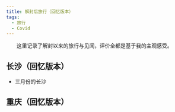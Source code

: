 ```yaml
---
title: 解封后旅行（回忆版本）
tags: 
  - 旅行
  - Covid
---
```


<style>
p{
text-indent: 2em; /*首行缩进*/
}
</style>

这里记录了解封以来的旅行与见闻，评价全都是基于我的主观感受。

## 长沙（回忆版本）

- 三月份的长沙

## 重庆（回忆版本）
